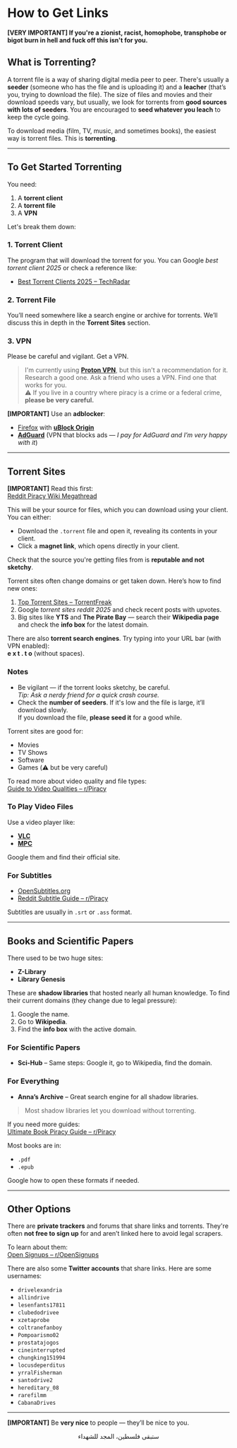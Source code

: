 # How to Get Links

**[VERY IMPORTANT] If you're a zionist, racist, homophobe, transphobe or bigot burn in hell and fuck off this isn't for you.**

## What is Torrenting?

A torrent file is a way of sharing digital media peer to peer. There's usually a **seeder** (someone who has the file and is uploading it) and a **leacher** (that’s you, trying to download the file). The size of files and movies and their download speeds vary, but usually, we look for torrents from **good sources with lots of seeders**. You are encouraged to **seed whatever you leach** to keep the cycle going.

To download media (film, TV, music, and sometimes books), the easiest way is torrent files. This is **torrenting**.

---

## To Get Started Torrenting

You need:

1. A **torrent client**
2. A **torrent file**
3. A **VPN**

Let's break them down:

### 1. Torrent Client

The program that will download the torrent for you. You can Google _best torrent client 2025_ or check a reference like:

- [Best Torrent Clients 2025 – TechRadar](https://www.techradar.com/best/torrent-client)

### 2. Torrent File

You’ll need somewhere like a search engine or archive for torrents. We’ll discuss this in depth in the **Torrent Sites** section.

### 3. VPN

Please be careful and vigilant. Get a VPN.

> I'm currently using [**Proton VPN**](https://protonvpn.com), but this isn't a recommendation for it. Research a good one. Ask a friend who uses a VPN. Find one that works for you.  
> ⚠️ If you live in a country where piracy is a crime or a federal crime, **please be very careful.**

**[IMPORTANT]** Use an **adblocker**:
- [Firefox](https://www.mozilla.org/ar/firefox/new/) with [**uBlock Origin**](https://ublockorigin.com/)
- [**AdGuard**](https://adguard.com/en/welcome.html) (VPN that blocks ads — _I pay for AdGuard and I’m very happy with it_)

---

## Torrent Sites

**[IMPORTANT]** Read this first:  
[Reddit Piracy Wiki Megathread](https://www.reddit.com/r/Piracy/wiki/megathread/)

This will be your source for files, which you can download using your client. You can either:

- Download the `.torrent` file and open it, revealing its contents in your client.
- Click a **magnet link**, which opens directly in your client.

Check that the source you're getting files from is **reputable and not sketchy**.

Torrent sites often change domains or get taken down. Here’s how to find new ones:

1. [Top Torrent Sites – TorrentFreak](https://torrentfreak.com/top-torrent-sites/)
2. Google _torrent sites reddit 2025_ and check recent posts with upvotes.
3. Big sites like **YTS** and **The Pirate Bay** — search their **Wikipedia page** and check the **info box** for the latest domain.

There are also **torrent search engines**. Try typing into your URL bar (with VPN enabled):  
**e x t . t o** (without spaces).

### Notes

- Be vigilant — if the torrent looks sketchy, be careful.  
  *Tip: Ask a nerdy friend for a quick crash course.*
- Check the **number of seeders**. If it's low and the file is large, it’ll download slowly.  
  If you download the file, **please seed it** for a good while.

Torrent sites are good for:

- Movies
- TV Shows
- Software
- Games (⚠️ but be very careful)

To read more about video quality and file types:  
[Guide to Video Qualities – r/Piracy](https://www.reddit.com/r/Piracy/comments/1kjhncq/a_pirate_guide_to_video_qualities_of_video_format/)

### To Play Video Files

Use a video player like:

- [**VLC**](https://www.videolan.org/vlc/)
- [**MPC**](https://codecguide.com/download_kl.htm)

Google them and find their official site.

### For Subtitles

- [OpenSubtitles.org](https://www.opensubtitles.org/)
- [Reddit Subtitle Guide – r/Piracy](https://www.reddit.com/r/Piracy/comments/1jrbqkt/favorite_site_to_get_srt_subtitle_files/)

Subtitles are usually in `.srt` or `.ass` format.

---

## Books and Scientific Papers

There used to be two huge sites:

- **Z-Library**
- **Library Genesis**

These are **shadow libraries** that hosted nearly all human knowledge. To find their current domains (they change due to legal pressure):

1. Google the name.
2. Go to **Wikipedia**.
3. Find the **info box** with the active domain.

### For Scientific Papers

- **Sci-Hub** – Same steps: Google it, go to Wikipedia, find the domain.

### For Everything

- **Anna’s Archive** – Great search engine for all shadow libraries.

> Most shadow libraries let you download without torrenting.

If you need more guides:  
[Ultimate Book Piracy Guide – r/Piracy](https://www.reddit.com/r/Piracy/comments/1kg8fj0/ultimate_book_piracy_guide/)

Most books are in:

- `.pdf`
- `.epub`

Google how to open these formats if needed.

---

## Other Options

There are **private trackers** and forums that share links and torrents. They're often **not free to sign up** for and aren’t linked here to avoid legal scrapers.

To learn about them:  
[Open Signups – r/OpenSignups](https://www.reddit.com/r/OpenSignups/)

There are also some **Twitter accounts** that share links. Here are some usernames:

- `drivelexandria`
- `allindrive`
- `lesenfants17811`
- `clubedodrivee`
- `xzetaprobe`
- `coltranefanboy`
- `Pompoarismo02`
- `prostatajogos`
- `cineinterrupted`
- `chungking151994`
- `locusdeperditus`
- `yrralFisherman`
- `santodrive2`
- `hereditary_08`
- `rarefilmm`
- `CabanaDrives`

---

**[IMPORTANT]** Be **very nice** to people — they’ll be nice to you.

<p style="text-align:center;">ستبقى فلسطين، المجد للشهداء</p>
